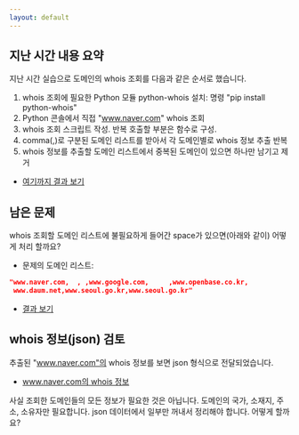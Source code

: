 ```yaml
---
layout: default
---
```


## 지난 시간 내용 요약

지난 시간 실습으로 도메인의 whois 조회를 다음과 같은 순서로 했습니다.

1. whois 조회에 필요한 Python 모듈 python-whois 설치: 명령 "pip install python-whois"
2. Python 콘솔에서 직접 "www.naver.com" whois 조회
3. whois 조회 스크립트 작성. 반복 호출할 부분은 함수로 구성.
4. comma(,)로 구분된 도메인 리스트를 받아서 각 도메인별로 whois 정보 추출 반복
5. whois 정보를 추출할 도메인 리스트에서 중복된 도메인이 있으면 하나만 남기고 제거
  * [여기까지 결과 보기](./exercise01.md)


## 남은 문제
whois 조회할 도메인 리스트에 불필요하게 들어간 space가 있으면(아래와 같이) 어떻게 처리 할까요?
  * 문제의 도메인 리스트: 
```json
"www.naver.com,  , ,www.google.com,     ,www.openbase.co.kr,
 www.daum.net,www.seoul.go.kr,www.seoul.go.kr"
```
  * [결과 보기](./exercise02.md)

## whois 정보(json) 검토
추출된 "www.naver.com"의 whois 정보를 보면 json 형식으로 전달되었습니다.
  * [www.naver.com의 whois 정보](./naver_whois.json.md)

사실 조회한 도메인들의 모든 정보가 필요한 것은 아닙니다. 도메인의 국가, 소재지, 주소, 소유자만 필요합니다.
json 데이터에서 일부만 꺼내서 정리해야 합니다. 어떻게 할까요?







